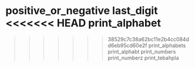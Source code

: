 positive_or_negative
last_digit
<<<<<<< HEAD
print_alphabet
=======

>>>>>>> 38529c7c38a62bc11e2b4cc084dd6eb95cd60e2f
print_alphabets
print_alphabt
print_numbers
print_numberz
print_tebahpla
